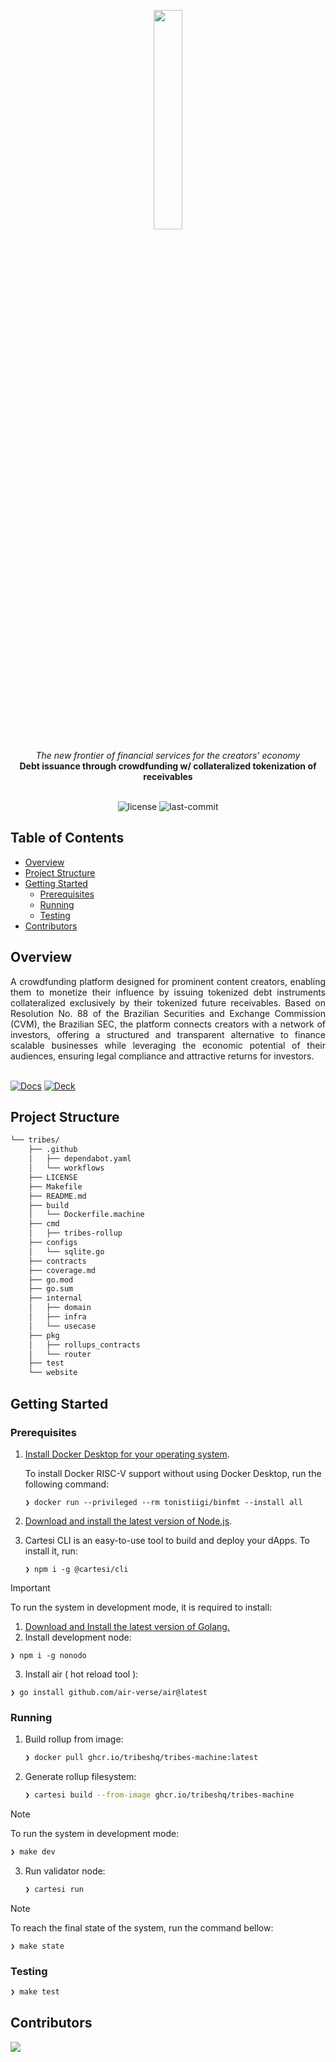 <p align="center">
    <img src="https://github.com/user-attachments/assets/275b9ce4-3a4b-4965-82a3-5b6160ea76a5" align="center" width="30%">
</p>
<div align="center">
    <i>The new frontier of financial services for the creators' economy</i>
</div>
<div align="center">
<b>Debt issuance through crowdfunding w/ collateralized tokenization of receivables</b>
</div>
<br>
<p align="center">
	<img src="https://img.shields.io/github/license/henriquemarlon/tribes?style=default&logo=opensourceinitiative&logoColor=white&color=959CD0" alt="license">
	<img src="https://img.shields.io/github/last-commit/henriquemarlon/tribes?style=default&logo=git&logoColor=white&color=D1DCCB" alt="last-commit">
</p>

##  Table of Contents

- [Overview](#overview)
- [Project Structure](#project-structure)
- [Getting Started](#getting-started)
  - [Prerequisites](#prerequisites)
  - [Running](#running)
  - [Testing](#testing)
- [Contributors](#contributors)

##  Overview

<div align="justify">
A crowdfunding platform designed for prominent content creators, enabling them to monetize their influence by issuing tokenized debt instruments collateralized exclusively by their tokenized future receivables. Based on Resolution No. 88 of the Brazilian Securities and Exchange Commission (CVM), the Brazilian SEC, the platform connects creators with a network of investors, offering a structured and transparent alternative to finance scalable businesses while leveraging the economic potential of their audiences, ensuring legal compliance and attractive returns for investors.
</div>
<br>

[![Docs]][Link-docs] [![Deck]][Link-deck]
	
[Docs]: https://img.shields.io/badge/Documentation-959CD0?style=for-the-badge
[Link-docs]: https://docs.google.com/document/d/1l5D6sn9DBbaJFtTCfIM1gxoH7-10fVi9t2tsNr942Rw/edit?tab=t.0#heading=h.dfmi5re7vy34

[Deck]: https://img.shields.io/badge/Pitch%20Deck-D1DCCB?style=for-the-badge
[Link-deck]: https://www.canva.com/design/DAGVvlTnNpM/GsV9c1XuhYRYCrPK5811GA/view?utm_content=DAGVvlTnNpM&utm_campaign=designshare&utm_medium=link&utm_source=editor


##  Project Structure

```sh
└── tribes/
    ├── .github
    │   ├── dependabot.yaml
    │   └── workflows
    ├── LICENSE
    ├── Makefile
    ├── README.md
    ├── build
    │   └── Dockerfile.machine
    ├── cmd
    │   ├── tribes-rollup
    ├── configs
    │   └── sqlite.go
    ├── contracts
    ├── coverage.md
    ├── go.mod
    ├── go.sum
    ├── internal
    │   ├── domain
    │   ├── infra
    │   └── usecase
    ├── pkg
    │   ├── rollups_contracts
    │   └── router
    ├── test
    └── website
```

##  Getting Started

###  Prerequisites
1. [Install Docker Desktop for your operating system](https://www.docker.com/products/docker-desktop/).

    To install Docker RISC-V support without using Docker Desktop, run the following command:
    
   ```shell
   ❯ docker run --privileged --rm tonistiigi/binfmt --install all
   ```

2. [Download and install the latest version of Node.js](https://nodejs.org/en/download).

3. Cartesi CLI is an easy-to-use tool to build and deploy your dApps. To install it, run:

   ```shell
   ❯ npm i -g @cartesi/cli
   ```

> [!IMPORTANT]
>  To run the system in development mode, it is required to install:
>
> 1. [Download and Install the latest version of Golang.](https://go.dev/doc/install)
> 2. Install development node:
>
>   ```shell
>   ❯ npm i -g nonodo
>   ```
> 3. Install air ( hot reload tool ):
>
>   ```shell
>   ❯ go install github.com/air-verse/air@latest
>   ```

###  Running

1. Build rollup from image:

   ```sh
   ❯ docker pull ghcr.io/tribeshq/tribes-machine:latest
   ```

2. Generate rollup filesystem:

   ```sh
   ❯ cartesi build --from-image ghcr.io/tribeshq/tribes-machine
   ```

> [!NOTE]
>  To run the system in development mode:
>
>   ```sh
>   ❯ make dev
>   ```

3. Run validator node:

   ```sh
   ❯ cartesi run
   ```

> [!NOTE]
> To reach the final state of the system, run the command bellow:
>
>    ```shell
>    ❯ make state
>    ```

###  Testing

```sh
❯ make test
```

##  Contributors

<p align="left">
   <a href="https://github.com{/henriquemarlon/tribes/}graphs/contributors">
      <img src="https://contrib.rocks/image?repo=henriquemarlon/tribes">
   </a>
</p>